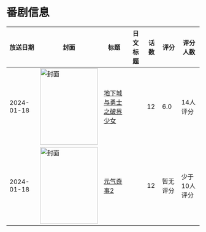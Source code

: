 # 番剧信息

|放送日期|封面|标题|日文标题|话数|评分|评分人数|
|---|---|---|---|---|---|---|
|2024-01-18|<img src="https://lain.bgm.tv/pic/cover/c/e3/56/451460_avviI.jpg" alt="封面" style="width:150px;height:200px;object-fit:cover;">|[地下城与勇士之破界少女](https://bangumi.tv/subject/451460)||12|6.0|14人评分|
|2024-01-18|<img src="https://lain.bgm.tv/pic/cover/c/c4/7d/474954_OEP22.jpg" alt="封面" style="width:150px;height:200px;object-fit:cover;">|[元气奇事2](https://bangumi.tv/subject/474954)||12|暂无评分|少于10人评分|
